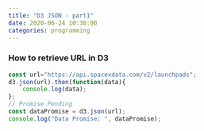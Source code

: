```yaml
---
title: "D3 JSON - part1"
date: 2020-06-24 10:30:00
categories: programming
---
```

### How to retrieve URL in D3
```js
const url="https://api.spacexdata.com/v2/launchpads";
d3.json(url).then(function(data){
    console.log(data);
};
// Promise Pending
const dataPromise = d3.json(url);
console.log("Data Promise: ", dataPromise);
```

